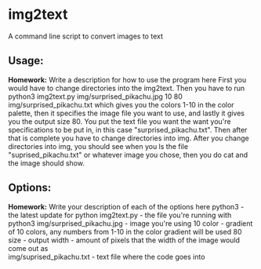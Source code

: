 # img2text
A command line script to convert images to text 

## Usage:
**Homework:** Write a description for how to use the program here
First you would have to change directories into the img2text. Then you have to run python3 img2text.py img/surprised_pikachu.jpg 10 80 img/surprised_pikachu.txt which 
gives you the colors 1-10 in the color palette, then it specifies the image file you want to use, and lastly it gives you the output size 80. You put the text file you want the 
want you're specifications to be put in, in this case "surprised_pikachu.txt". Then after that is complete you have to change directories into img. After you change directories
into img, you should see when you ls the file "suprised_pikachu.txt" or whatever image you chose, then you do cat and the image should show.  
## Options:
**Homework:** Write your description of each of the options here
python3 - the latest update for python
img2text.py - the file you're running with python3
img/surprised_pikachu.jpg - image you're using
10 color - gradient of 10 colors, any numbers from 1-10 in the color gradient will be used
80 size - output width - amount of pixels that the width of the image would come out as  
img/suprised_pikachu.txt - text file where the code goes into 
